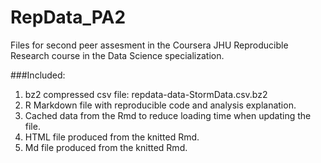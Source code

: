 RepData_PA2
===========
Files for second peer assesment in the Coursera JHU Reproducible Research course in the Data Science specialization.

###Included:
1. bz2 compressed csv file: repdata-data-StormData.csv.bz2
2. R Markdown file with reproducible code and analysis explanation.
3. Cached data from the Rmd to reduce loading time when updating the file.
4. HTML file produced from the knitted Rmd.
5. Md file produced from the knitted Rmd.
